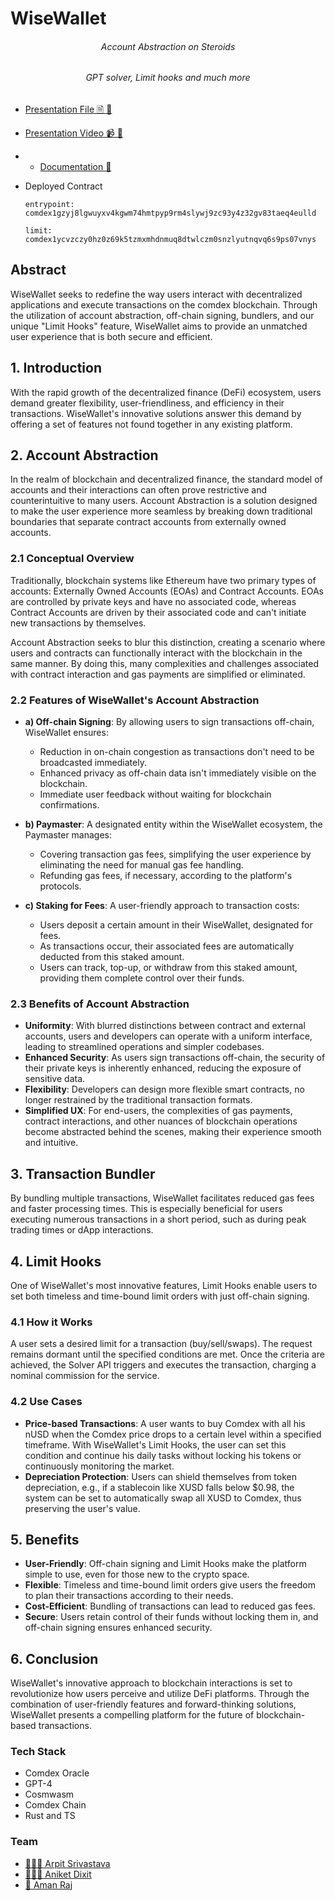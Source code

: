 # WiseWallet
<h6 align="center">Account Abstraction on Steroids</h6>
<h6 align="center">GPT solver, Limit hooks and much more</h6>

- [Presentation File 🗎 🔗](https://github.com/BakaOtaku/wise-wallet/blob/main/WiseWallet.pdf)
- [Presentation Video 📹 🔗](https://www.youtube.com/watch?v=NkNnJ4hX1eE&feature=youtu.be)
- - [Documentation 🔗](https://arpitsrivastava2012.gitbook.io/wisewallet/)

- Deployed Contract
    ```
    entrypoint: comdex1gzyj8lgwuyxv4kgwm74hmtpyp9rm4slywj9zc93y4z32gv83taeq4eulld

    limit: comdex1ycvzczy0hz0z69k5tzmxmhdnmuq8dtwlczm0snzlyutnqvq6s9ps07vnys
    ```

## Abstract
WiseWallet seeks to redefine the way users interact with decentralized applications and execute transactions on the comdex blockchain. Through the utilization of account abstraction, off-chain signing, bundlers, and our unique "Limit Hooks" feature, WiseWallet aims to provide an unmatched user experience that is both secure and efficient.

## 1. Introduction
With the rapid growth of the decentralized finance (DeFi) ecosystem, users demand greater flexibility, user-friendliness, and efficiency in their transactions. WiseWallet's innovative solutions answer this demand by offering a set of features not found together in any existing platform.

## 2. Account Abstraction
In the realm of blockchain and decentralized finance, the standard model of accounts and their interactions can often prove restrictive and counterintuitive to many users. Account Abstraction is a solution designed to make the user experience more seamless by breaking down traditional boundaries that separate contract accounts from externally owned accounts.

### 2.1 Conceptual Overview
Traditionally, blockchain systems like Ethereum have two primary types of accounts: Externally Owned Accounts (EOAs) and Contract Accounts. EOAs are controlled by private keys and have no associated code, whereas Contract Accounts are driven by their associated code and can't initiate new transactions by themselves.

Account Abstraction seeks to blur this distinction, creating a scenario where users and contracts can functionally interact with the blockchain in the same manner. By doing this, many complexities and challenges associated with contract interaction and gas payments are simplified or eliminated.

### 2.2 Features of WiseWallet's Account Abstraction
- **a) Off-chain Signing**: By allowing users to sign transactions off-chain, WiseWallet ensures:
  - Reduction in on-chain congestion as transactions don't need to be broadcasted immediately.
  - Enhanced privacy as off-chain data isn't immediately visible on the blockchain.
  - Immediate user feedback without waiting for blockchain confirmations.

- **b) Paymaster**: A designated entity within the WiseWallet ecosystem, the Paymaster manages:
  - Covering transaction gas fees, simplifying the user experience by eliminating the need for manual gas fee handling.
  - Refunding gas fees, if necessary, according to the platform's protocols.

- **c) Staking for Fees**: A user-friendly approach to transaction costs:
  - Users deposit a certain amount in their WiseWallet, designated for fees.
  - As transactions occur, their associated fees are automatically deducted from this staked amount.
  - Users can track, top-up, or withdraw from this staked amount, providing them complete control over their funds.

### 2.3 Benefits of Account Abstraction
- **Uniformity**: With blurred distinctions between contract and external accounts, users and developers can operate with a uniform interface, leading to streamlined operations and simpler codebases.
- **Enhanced Security**: As users sign transactions off-chain, the security of their private keys is inherently enhanced, reducing the exposure of sensitive data.
- **Flexibility**: Developers can design more flexible smart contracts, no longer restrained by the traditional transaction formats.
- **Simplified UX**: For end-users, the complexities of gas payments, contract interactions, and other nuances of blockchain operations become abstracted behind the scenes, making their experience smooth and intuitive.

## 3. Transaction Bundler
By bundling multiple transactions, WiseWallet facilitates reduced gas fees and faster processing times. This is especially beneficial for users executing numerous transactions in a short period, such as during peak trading times or dApp interactions.

## 4. Limit Hooks
One of WiseWallet's most innovative features, Limit Hooks enable users to set both timeless and time-bound limit orders with just off-chain signing.

### 4.1 How it Works
A user sets a desired limit for a transaction (buy/sell/swaps). The request remains dormant until the specified conditions are met. Once the criteria are achieved, the Solver API triggers and executes the transaction, charging a nominal commission for the service.

### 4.2 Use Cases
- **Price-based Transactions**: A user wants to buy Comdex with all his nUSD when the Comdex price drops to a certain level within a specified timeframe. With WiseWallet's Limit Hooks, the user can set this condition and continue his daily tasks without locking his tokens or continuously monitoring the market.
- **Depreciation Protection**: Users can shield themselves from token depreciation, e.g., if a stablecoin like XUSD falls below $0.98, the system can be set to automatically swap all XUSD to Comdex, thus preserving the user's value.

## 5. Benefits
- **User-Friendly**: Off-chain signing and Limit Hooks make the platform simple to use, even for those new to the crypto space.
- **Flexible**: Timeless and time-bound limit orders give users the freedom to plan their transactions according to their needs.
- **Cost-Efficient**: Bundling of transactions can lead to reduced gas fees.
- **Secure**: Users retain control of their funds without locking them in, and off-chain signing ensures enhanced security.

## 6. Conclusion
WiseWallet's innovative approach to blockchain interactions is set to revolutionize how users perceive and utilize DeFi platforms. Through the combination of user-friendly features and forward-thinking solutions, WiseWallet presents a compelling platform for the future of blockchain-based transactions.

### Tech Stack
- Comdex Oracle
- GPT-4
- Cosmwasm
- Comdex Chain
- Rust and TS

### Team

- [ 👨🏻‍🎓 Arpit Srivastava](https://github.com/fuzious)
- [ 👨🏻‍💻 Aniket Dixit ](https://github.com/dixitaniket)
- [ 🌊 Aman Raj](https://amanraj.dev)
